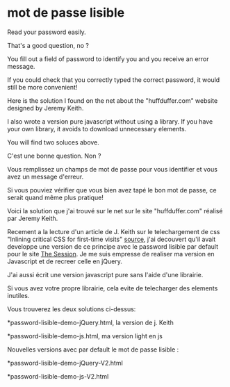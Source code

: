 mot de passe lisible
============

Read your password easily.

That's a good question, no ? 

You fill out a field of password to identify you and you receive an error message. 

If you could check that you correctly typed the correct password, it would still be more convenient! 

Here is the solution I found on the net about the "huffduffer.com" website designed by Jeremy Keith. 

I also wrote a version pure javascript without using a library. If you have your own library, it avoids to download unnecessary elements. 

You will find two soluces above.

C'est une bonne question. Non ? 

Vous remplissez un champs de mot de passe pour vous identifier et vous avez un message d'erreur. 

Si vous pouviez vérifier que vous bien avez tapé le bon mot de passe, ce serait quand même plus pratique! 

Voici la solution que j'ai trouvé sur le net sur le site "huffduffer.com" réalisé par Jeremy Keith. 

Recement a la lecture d'un article de J. Keith sur le telechargement de css "Inlining critical CSS for first-time visits" [source](https://adactio.com/journal/?start=10), j'ai decouvert qu'il avait developpe une version de ce principe avec le password lisible par default pour le site [The Session](https://thesession.org). Je me suis empresse de realiser ma version en Javascript et de recreer celle en jQuery.

J'ai aussi écrit une version javascript pure sans l'aide d'une librairie. 

Si vous avez votre propre librairie, cela evite de telecharger des elements inutiles.

Vous trouverez les deux solutions ci-dessus:

*password-lisible-demo-jQuery.html, la version de j. Keith

*password-lisible-demo-js.html, ma version light en js 

Nouvelles versions avec par default le mot de passe lisible :

*password-lisible-demo-jQuery-V2.html 

*password-lisible-demo-js-V2.html
